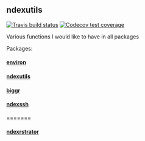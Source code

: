## ndexutils

 <!-- badges: start -->
  [![Travis build status](https://travis-ci.com/fdrennan/ndexutils.svg?branch=master)](https://travis-ci.com/fdrennan/ndexutils)
  [![Codecov test coverage](https://codecov.io/gh/fdrennan/ndexutils/branch/master/graph/badge.svg)](https://codecov.io/gh/fdrennan/ndexutils?branch=master)
  <!-- badges: end -->
  
Various functions I would like to have in all packages

Packages:
#### [environ](https://github.com/fdrennan/environ)
#### [ndexutils](https://github.com/fdrennan/ndexutils)
#### [biggr](https://github.com/fdrennan/biggr)
#### [ndexssh](https://github.com/fdrennan/ndexssh)
=======
#### [ndexrstrator](https://github.com/fdrennan/ndexrstrator)
